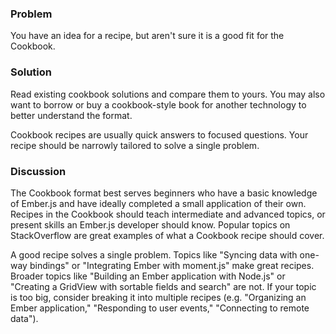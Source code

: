 ### Problem
You have an idea for a recipe, but aren't sure it is a good fit for the Cookbook.

### Solution
Read existing cookbook solutions and compare them to yours. You may also want to borrow or buy a cookbook-style
book for another technology to better understand the format.

Cookbook recipes are usually quick answers to focused questions. Your recipe should be narrowly tailored to
solve a single problem.

### Discussion
The Cookbook format best serves beginners who have a basic knowledge of Ember.js and have ideally completed a
small application of their own. Recipes in the Cookbook should teach intermediate and advanced topics, or present
skills an Ember.js developer should know. Popular topics on StackOverflow are great examples of what a Cookbook
recipe should cover.

A good recipe solves a single problem. Topics like "Syncing data with one-way bindings" or "Integrating Ember with
moment.js" make great recipes. Broader topics like "Building an Ember application with Node.js" or "Creating a GridView
with sortable fields and search" are not. If your topic is too big, consider breaking it into multiple recipes (e.g.
"Organizing an Ember application," "Responding to user events," "Connecting to remote data").
